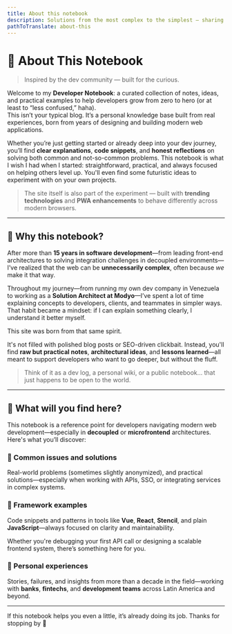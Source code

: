 ```yaml
---
title: About this notebook
description: Solutions from the most complex to the simplest — sharing real lessons with developers to grow from zero.
pathToTranslate: about-this
---
```

# 📒 About This Notebook

> Inspired by the dev community — built for the curious.

Welcome to my **Developer Notebook**: a curated collection of notes, ideas, and practical examples to help developers grow from zero to hero (or at least to “less confused,” haha).  
This isn’t your typical blog. It’s a personal knowledge base built from real experiences, born from years of designing and building modern web applications.

Whether you’re just getting started or already deep into your dev journey, you’ll find **clear explanations**, **code snippets**, and **honest reflections** on solving both common and not-so-common problems. This notebook is what I wish I had when I started: straightforward, practical, and always focused on helping others level up. You'll even find some futuristic ideas to experiment with on your own projects.

> The site itself is also part of the experiment — built with **trending technologies** and **PWA enhancements** to behave differently across modern browsers.

---

## 🤔 Why this notebook?

After more than **15 years in software development**—from leading front-end architectures to solving integration challenges in decoupled environments—I’ve realized that the web can be **unnecessarily complex**, often because *we* make it that way.

Throughout my journey—from running my own dev company in Venezuela to working as a **Solution Architect at Modyo**—I’ve spent a lot of time explaining concepts to developers, clients, and teammates in simpler ways. That habit became a mindset: if I can explain something clearly, I understand it better myself.

This site was born from that same spirit.

It's not filled with polished blog posts or SEO-driven clickbait. Instead, you'll find **raw but practical notes**, **architectural ideas**, and **lessons learned**—all meant to support developers who want to go deeper, but without the fluff.

> Think of it as a dev log, a personal wiki, or a public notebook… that just happens to be open to the world.

---

## 📘 What will you find here?

This notebook is a reference point for developers navigating modern web development—especially in **decoupled** or **microfrontend** architectures. Here's what you’ll discover:

### 🔧 Common issues and solutions  
Real-world problems (sometimes slightly anonymized), and practical solutions—especially when working with APIs, SSO, or integrating services in complex systems.

### 🧪 Framework examples  
Code snippets and patterns in tools like **Vue**, **React**, **Stencil**, and plain **JavaScript**—always focused on clarity and maintainability.

<section class="breakout text-center focus">
Whether you're debugging your first API call or designing a scalable frontend system, there’s something here for you.
</section>

### 💬 Personal experiences  
Stories, failures, and insights from more than a decade in the field—working with **banks**, **fintechs**, and **development teams** across Latin America and beyond.

---

If this notebook helps you even a little, it’s already doing its job. Thanks for stopping by 🙌